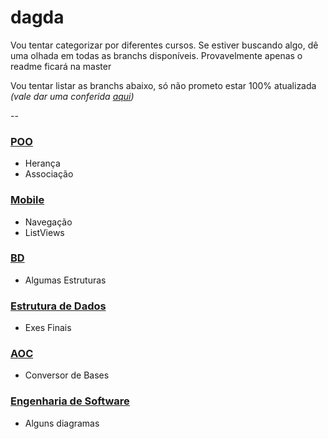 # dagda

Vou tentar categorizar por diferentes cursos. Se estiver buscando algo, dê uma olhada em todas as branchs disponíveis. Provavelmente apenas o readme ficará na master

Vou tentar listar as branchs abaixo, só não prometo estar 100% atualizada *(vale dar uma conferida [aqui](https://github.com/victorandeloci/dagda/branches))*

--

### [POO](https://github.com/victorandeloci/dagda/tree/poo)
  * Herança
  * Associação
### [Mobile](https://github.com/victorandeloci/dagda/tree/mobile)
  * Navegação
  * ListViews
### [BD](https://github.com/victorandeloci/dagda/tree/bd)
 * Algumas Estruturas
### [Estrutura de Dados](https://github.com/victorandeloci/dagda/tree/estrutura-dados)
 * Exes Finais
### [AOC](https://github.com/victorandeloci/dagda/tree/aoc)
 * Conversor de Bases
### [Engenharia de Software](https://github.com/victorandeloci/dagda/tree/eng-soft)
 * Alguns diagramas
